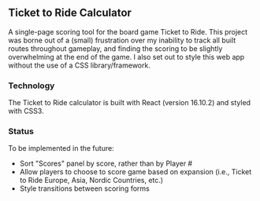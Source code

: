 ## Ticket to Ride Calculator

A single-page scoring tool for the board game Ticket to Ride. This project was borne out of a (small) frustration over my inability to track all built routes throughout gameplay, and finding the scoring to be slightly overwhelming at the end of the game. I also set out to style this web app without the use of a CSS library/framework.

### Technology

The Ticket to Ride calculator is built with React (version 16.10.2) and styled with CSS3.

### Status

To be implemented in the future:
* Sort "Scores" panel by score, rather than by Player #
* Allow players to choose to score game based on expansion (i.e., Ticket to Ride Europe, Asia, Nordic Countries, etc.)
* Style transitions between scoring forms